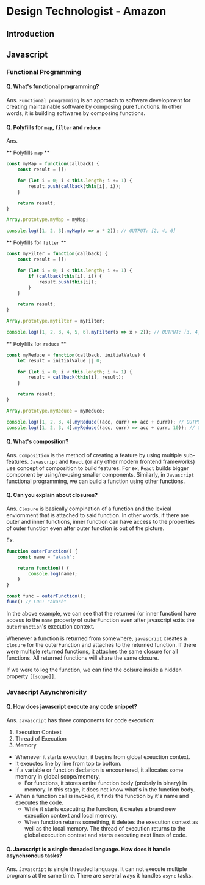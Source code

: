 # Design Technologist - Amazon

## Introduction

## Javascript

### Functional Programming

#### Q. What's functional programming?

Ans. `Functional programming` is an approach to software development for creating maintainable software by composing pure functions. In other words, it is building softwares by composing functions.

#### Q. Polyfills for `map`, `filter` and `reduce`

Ans.

** Polyfills `map` **

```javascript
const myMap = function(callback) {
    const result = [];

    for (let i = 0; i < this.length; i += 1) {
        result.push(callback(this[i], i));
    }

    return result;
}

Array.prototype.myMap = myMap;

console.log([1, 2, 3].myMap(x => x * 2)); // OUTPUT: [2, 4, 6]
```

** Polyfills for `filter` **

```javascript
const myFilter = function(callback) {
    const result = [];

    for (let i = 0; i < this.length; i += 1) {
        if (callback(this[i], i)) {
            result.push(this[i]);
        }
    }

    return result;
}

Array.prototype.myFilter = myFilter;

console.log([1, 2, 3, 4, 5, 6].myFilter(x => x > 2)); // OUTPUT: [3, 4, 5, 6]
```

** Polyfills for `reduce` **

```javascript
const myReduce = function(callback, initialValue) {
    let result = initialValue || 0;

    for (let i = 0; i < this.length; i += 1) {
        result = callback(this[i], result);
    }

    return result;
}

Array.prototype.myReduce = myReduce;

console.log([1, 2, 3, 4].myReduce((acc, curr) => acc + curr)); // OUTPUT: 10
console.log([1, 2, 3, 4].myReduce((acc, curr) => acc + curr, 10)); // OUTPUT: 20
```

#### Q. What's composition?

Ans. `Composition` is the method of creating a feature by using multiple sub-features. `Javascript` and `React` (or any other modern frontend frameworks) use concept of composition to build features. For ex, `React` builds bigger component by using/re-using smaller components. Similarly, in `Javascript` functional programming, we can build a function using other functions.

#### Q. Can you explain about closures?

Ans. `Closure` is basically compination of a function and the lexical enviornment that is attached to said function. In other words, if there are outer and inner functions, inner function can have access to the properties of outer function even after outer function is out of the picture.

Ex.
```javascript
function outerFunction() {
    const name = "akash";

    return function() {
        console.log(name);
    }
}

const func = outerFunction();
func() // LOG: "akash"
```

In the above example, we can see that the returned (or inner function) have access to the `name` property of outerFunction even after javascript exits the `outerFunction`'s execution context.

Whenever a function is returned from somewhere, `javascript` creates a `closure` for the outerFunction and attaches to the returned function. If there were multiple returned functions, it attaches the same closure for all functions. All returned functions will share the same closure.

If we were to log the function, we can find the colsure inside a hidden property `[[scope]]`.

### Javascript Asynchronicity

#### Q. How does javascript execute any code snippet?

Ans. `Javascript` has three components for code execution:

1. Execution Context
2. Thread of Execution
3. Memory

- Whenever it starts exeuction, it begins from global exeuction context.
- It exeuctes line by line from top to bottom.
- If a variable or function declarion is encountered, it allocates some memory in global scope/memory.
    - For functions, it stores entire function body (probaly in binary) in memory. In this stage, it does not know what's in the function body.
- When a function call is invoked, it finds the function by it's name and executes the code.
    - While it starts executing the function, it creates a brand new execution context and local memory.
    - When function returns something, it deletes the execution context as well as the local memory. The thread of execution returns to the global execution context and starts executing next lines of code.

#### Q. Javascript is a single threaded language. How does it handle asynchronous tasks?

Ans. `Javascript` is single threaded language. It can not execute multiple programs at the same time. There are several ways it handles `async` tasks.


